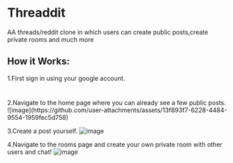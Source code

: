 <h1>Threaddit</h1>
<p>AA threads/reddit clone in which users can create public posts,create private rooms and much more</p>

<h2>How it Works:</h2>
<div>
  1.First sign in using your google account.
  <h1></h1>
  2.Navigate to the home page where you can already see a few public posts.
  ![image](https://github.com/user-attachments/assets/13f893f7-6228-4484-9554-1959fec5d758)

  3.Create a post yourself.
![image](https://github.com/user-attachments/assets/9e5dfa20-c92d-4287-b523-b08a1cd24ea2)

  4.Navigate to the rooms page and create your own private room with other users and chat!
  ![image](https://github.com/user-attachments/assets/747086e7-9fba-4f42-af67-cbf3d5099f8a)

</div>


